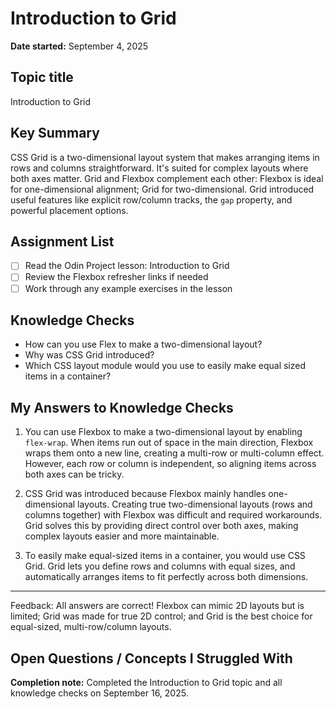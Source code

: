 # Introduction to Grid

**Date started:** September 4, 2025

## Topic title
Introduction to Grid

## Key Summary
CSS Grid is a two-dimensional layout system that makes arranging items in rows and columns straightforward. It's suited for complex layouts where both axes matter. Grid and Flexbox complement each other: Flexbox is ideal for one-dimensional alignment; Grid for two-dimensional. Grid introduced useful features like explicit row/column tracks, the `gap` property, and powerful placement options.

## Assignment List
- [ ] Read the Odin Project lesson: Introduction to Grid
- [ ] Review the Flexbox refresher links if needed
- [ ] Work through any example exercises in the lesson

## Knowledge Checks
- How can you use Flex to make a two-dimensional layout?
- Why was CSS Grid introduced?
- Which CSS layout module would you use to easily make equal sized items in a container?

## My Answers to Knowledge Checks
1. You can use Flexbox to make a two-dimensional layout by enabling `flex-wrap`. When items run out of space in the main direction, Flexbox wraps them onto a new line, creating a multi-row or multi-column effect. However, each row or column is independent, so aligning items across both axes can be tricky.

2. CSS Grid was introduced because Flexbox mainly handles one-dimensional layouts. Creating true two-dimensional layouts (rows and columns together) with Flexbox was difficult and required workarounds. Grid solves this by providing direct control over both axes, making complex layouts easier and more maintainable.

3. To easily make equal-sized items in a container, you would use CSS Grid. Grid lets you define rows and columns with equal sizes, and automatically arranges items to fit perfectly across both dimensions.

---
Feedback: All answers are correct! Flexbox can mimic 2D layouts but is limited; Grid was made for true 2D control; and Grid is the best choice for equal-sized, multi-row/column layouts.

## Open Questions / Concepts I Struggled With
 
 **Completion note:** Completed the Introduction to Grid topic and all knowledge checks on September 16, 2025.


